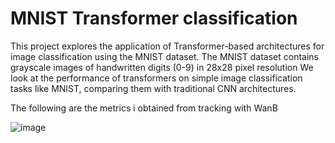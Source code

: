 # MNIST Transformer classification

This project explores the application of Transformer-based architectures for image classification using the MNIST dataset. The MNIST dataset contains grayscale images of handwritten digits (0-9) in 28x28 pixel resolution
We look at the performance of transformers on simple image classification tasks like MNIST, comparing them with traditional CNN architectures.

The following are the metrics i obtained from tracking with WanB

![image](https://github.com/user-attachments/assets/f022857d-bec2-4854-bde1-b8b912734d46)
